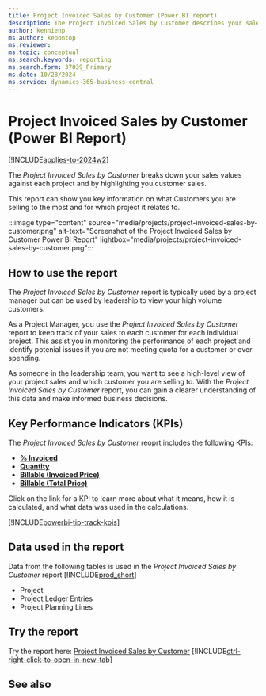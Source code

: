 ```yaml
---
title: Project Invoiced Sales by Customer (Power BI report)
description: The Project Invoiced Sales by Customer describes your sales activities based on each project to specific customers.
author: kennienp
ms.author: kepontop
ms.reviewer: 
ms.topic: conceptual
ms.search.keywords: reporting
ms.search.form: 37039_Primary
ms.date: 10/28/2024
ms.service: dynamics-365-business-central
---
```


# Project Invoiced Sales by Customer (Power BI Report)
[!INCLUDE[applies-to-2024w2](includes/applies-to-2024w2.md)]

The *Project Invoiced Sales by Customer* breaks down your sales values against each project and by highlighting you customer sales.

This report can show you key information on what Customers you are selling to the most and for which project it relates to.

:::image type="content" source="media/projects/project-invoiced-sales-by-customer.png" alt-text="Screenshot of the Project Invoiced Sales by Customer Power BI Report" lightbox="media/projects/project-invoiced-sales-by-customer.png":::

## How to use the report
The *Project Invoiced Sales by Customer* report is typically used by a project manager but can be used by leadership to view your high volume customers.

As a Project Manager, you use the *Project Invoiced Sales by Customer* report to keep track of your sales to each customer for each individual project. This assist you in monitoring the performance of each project and identify potenial issues if you are not meeting quota for a customer or over spending.

As someone in the leadership team, you want to see a high-level view of your project sales and which customer you are selling to. With the *Project Invoiced Sales by Customer* report, you can gain a clearer understanding of this data and make informed business decisions.

## Key Performance Indicators (KPIs)
The *Project Invoiced Sales by Customer* reoprt includes the following KPIs:
- [**% Invoiced**](projects-powerbi-kpis.md#-invoiced)
- [**Quantity**](projects-powerbi-kpis.md#quantity)
- [**Billable (Invoiced Price)**](projects-powerbi-kpis.md#billable-invoiced-price)
- [**Billable (Total Price)**](projects-powerbi-kpis.md#billable-total-price)

Click on the link for a KPI to learn more about what it means, how it is calculated, and what data was used in the calculations. 

[!INCLUDE[powerbi-tip-track-kpis](includes/powerbi-tip-track-kpis.md)]

## Data used in the report
Data from the following tables is used in the *Project Invoiced Sales by Customer* report [!INCLUDE[prod_short](includes/prod_short.md)]
- Project
- Project Ledger Entries
- Project Planning Lines

## Try the report
Try the report here: [Project Invoiced Sales by Customer](https://businesscentral.dynamics.com?page=37039)
[!INCLUDE[ctrl-right-click-to-open-in-new-tab](includes/ctrl-right-click-to-open-in-new-tab.md)]

## See also
